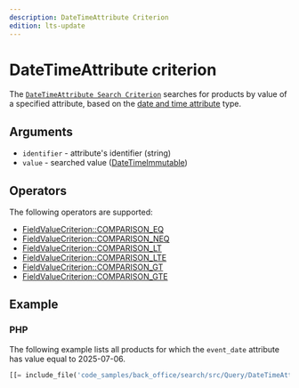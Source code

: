 ```yaml
---
description: DateTimeAttribute Criterion
edition: lts-update
---
```


# DateTimeAttribute criterion

The [`DateTimeAttribute Search Criterion`](/api/php_api/php_api_reference/classes/Ibexa-Contracts-ProductCatalogDateTimeAttribute-Search-Criterion-DateTimeAttribute.html) searches for products by value of a specified attribute, based on the [date and time attribute](date_and_time.md) type.

## Arguments

- `identifier` - attribute's identifier (string)
- `value` - searched value ([DateTimeImmutable](https://www.php.net/manual/en/class.datetimeimmutable.php))

## Operators

The following operators are supported:

- [FieldValueCriterion::COMPARISON_EQ](/api/php_api/php_api_reference/classes/Ibexa-Contracts-CoreSearch-Values-Query-Criterion-FieldValueCriterion.html#constant_COMPARISON_EQ)
- [FieldValueCriterion::COMPARISON_NEQ](/api/php_api/php_api_reference/classes/Ibexa-Contracts-CoreSearch-Values-Query-Criterion-FieldValueCriterion.html#constant_COMPARISON_NEQ)
- [FieldValueCriterion::COMPARISON_LT](/api/php_api/php_api_reference/classes/Ibexa-Contracts-CoreSearch-Values-Query-Criterion-FieldValueCriterion.html#constant_COMPARISON_LT)
- [FieldValueCriterion::COMPARISON_LTE](/api/php_api/php_api_reference/classes/Ibexa-Contracts-CoreSearch-Values-Query-Criterion-FieldValueCriterion.html#constant_COMPARISON_LTE)
- [FieldValueCriterion::COMPARISON_GT](/api/php_api/php_api_reference/classes/Ibexa-Contracts-CoreSearch-Values-Query-Criterion-FieldValueCriterion.html#constant_COMPARISON_GT)
- [FieldValueCriterion::COMPARISON_GTE](/api/php_api/php_api_reference/classes/Ibexa-Contracts-CoreSearch-Values-Query-Criterion-FieldValueCriterion.html#constant_COMPARISON_GTE)

## Example

### PHP

The following example lists all products for which the `event_date` attribute has value equal to 2025-07-06.

``` php
[[= include_file('code_samples/back_office/search/src/Query/DateTimeAttributeQuery.php') =]]
```

